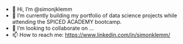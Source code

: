 - 👋 Hi, I’m @simonjklemm
- 🌱 I’m currently building my portfolio of data science projects while attending the SPICED ACADEMY bootcamp.
- 💞️ I’m looking to collaborate on ...
- 📫 How to reach me: https://www.linkedin.com/in/simonklemm/
<!---
simonjklemm/simonjklemm is a ✨ special ✨ repository because its `README.md` (this file) appears on your GitHub profile.
You can click the Preview link to take a look at your changes.
--->
